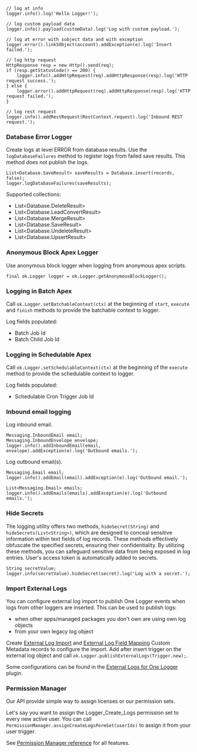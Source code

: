 ```apex
// log at info
logger.info().log('Hello Logger!');

// log custom payload data
logger.info().payload(customData).log('Log with custom payload.');

// log at error with sobject data and with exception
logger.error().linkSObject(account).addException(e).log('Insert failed.');

// log http request
HttpResponse resp = new Http().send(req);
if (resp.getStatusCode() == 200) {
    logger.info().addHttpRequest(req).addHttpResponse(resp).log('HTTP request success.');
} else {
    logger.error().addHttpRequest(req).addHttpResponse(resp).log('HTTP request failed.');
}

// log rest request
logger.info().addRestRequest(RestContext.request).log('Inbound REST request.');
```

### Database Error Logger

Create logs at level ERROR from database results. Use the `logDatabaseFailures`
method to register logs from failed save results. This method does not publish
the logs.

```apex
List<Database.SaveResult> saveResults = Database.insert(records, false);
logger.logDatabaseFailures(saveResults);
```

Supported collections:

-   List<Database.DeleteResult>
-   List<Database.LeadConvertResult>
-   List<Database.MergeResult>
-   List<Database.SaveResult>
-   List<Database.UndeleteResult>
-   List<Database.UpsertResult>

### Anonymous Block Apex Logger

Use anonymous block logger when logging from anonymous apex scripts.

```apex
final ok.Logger logger = ok.Logger.getAnonymousBlockLogger();
```

### Logging in Batch Apex

Call `ok.Logger.setBatchableContext(ctx)` at the beginning of `start`, `execute`
and `finish` methods to provide the batchable context to logger.

Log fields populated:

-   Batch Job Id
-   Batch Child Job Id

### Logging in Schedulable Apex

Call `ok.Logger.setSchedulableContext(ctx)` at the beginning of the `execute`
method to provide the schedulable context to logger.

Log fields populated:

-   Schedulable Cron Trigger Job Id

### Inbound email logging

Log inbound email.

```apex
Messaging.InboundEmail email;
Messaging.InboundEnvelope envelope;
logger.info().addInboundEmail(email, envelope).addException(e).log('Outbound emails.');
```

Log outbound email(s).

```apex
Messaging.Email email;
logger.info().addEmail(email).addException(e).log('Outbound email.');

List<Messaging.Email> emails;
logger.info().addEmails(emails).addException(e).log('Outbound emails.');
```

### Hide Secrets

The logging utility offers two methods, `hideSecret(String)` and
`hideSecrets(List<String>)`, which are designed to conceal sensitive information
within text fields of log records. These methods effectively obfuscate the
specified secrets, ensuring their confidentiality. By utilizing these methods,
you can safeguard sensitive data from being exposed in log entries. User's
access token is automatically added to secrets.

```apex
String secretValue;
logger.info(secretValue).hideSecret(secret).log('Log with a secret.');
```

### Import External Logs

You can configure external log import to publish One Logger events when logs
from other loggers are inserted. This can be used to publish logs:

-   when other apps/managed packages you don't own are using own log objects
-   from your own legacy log object

Create
[External Log Import](https://kratapps.com/one-logger/latest/reference/ok__External_Log_Import__mdt)
and
[External Log Field Mapping](https://kratapps.com/one-logger/latest/reference/ok__External_Log_Field_Mapping__mdt)
Custom Metadata records to configure the import. Add after insert trigger on the
external log object and call `ok.Logger.publishExternalLogs(Trigger.new);`.

Some configurations can be found in the
[External Logs for One Logger](https://kratapps.com/one-logger/plugins/external-logs-for-one-logger/)
plugin.

### Permission Manager

Our API provide simple way to assign licenses or our permission sets.

Let's say you want to assign the Logger_Create_Logs permission set to every new
active user. You can call `PermissionManager.assignCreateLogsPermSet(userIds)`
to assign it from your user trigger.

See
[Permission Manager reference](https://kratapps.com/one-logger/latest/reference/PermissionManager.cls)
for all features.
